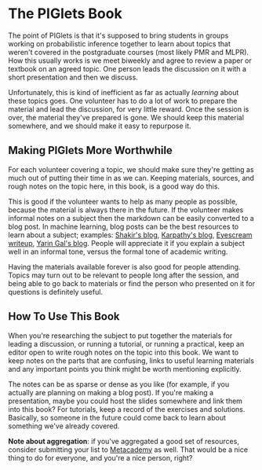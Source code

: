 
The PIGlets Book
================

The point of PIGlets is that it's supposed to bring students in groups
working on probabilistic inference together to learn about topics that
weren't covered in the postgraduate courses (most likely PMR and MLPR). How
this usually works is we meet biweekly and agree to review a paper or
textbook on an agreed topic. One person leads the discussion on it with a
short presentation and then we discuss.

Unfortunately, this is kind of inefficient as far as actually _learning_
about these topics goes. One volunteer has to do a lot of work to prepare
the material and lead the discussion, for very little reward. Once the
session is over, the material they've prepared is gone. We should keep this
material somewhere, and we should make it easy to repurpose it.

Making PIGlets More Worthwhile
------------------------------

For each volunteer covering a topic, we should make sure they're getting as
much out of putting their time in as we can. Keeping materials, sources,
and rough notes on the topic here, in this book, is a good way do this.

This is good if the volunteer wants to help as many people as possible,
because the material is always there in the future. If the volunteer makes
informal notes on a subject then the markdown can be easily converted to a
blog post. In machine learning, blog posts can be the best resources to
learn about a subject; examples: [Shakir's blog][shakir], [Karpathy's
blog][karpathy], [Eyescream writeup][eyescream], [Yarin Gal's blog][gal].
People will appreciate it if you explain a subject well in an informal
tone, versus the formal tone of academic writing.

Having the materials available forever is also good for people attending.
Topics may turn out to be relevant to people long after the session, and
being able to go back to materials or find the person who presented on it
for questions is definitely useful.

How To Use This Book
--------------------

When you're researching the subject to put together the materials for
leading a discussion, or running a tutorial, or running a practical, keep
an editor open to write rough notes on the topic into this book. We want to
keep notes on the parts that are confusing, links to useful learning
materials and any important points you think might be worth mentioning
explicitly.

The notes can be as sparse or dense as you like (for example, if you
actually are planning on making a blog post). If you're making a
presentation, maybe you could host the slides somewhere and link them into
this book? For tutorials, keep a record of the exercises and solutions.
Basically, so someone in the future could come back to learn about
something we've already covered.

__Note about aggregation__: if you've aggregated a good set of resources,
consider submitting your list to [Metacademy][] as well. That would be a
nice thing to do for everyone, and you're a nice person, right?

[karpathy]: https://karpathy.github.io/
[shakir]: http://blog.shakirm.com/
[eyescream]: http://soumith.ch/eyescream/
[gal]: http://mlg.eng.cam.ac.uk/yarin/blog.html
[metacademy]: https://wiki.inf.ed.ac.uk/ANC/PIGlets
